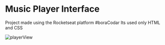 # Music Player Interface

Project made using the Rocketseat platform #boraCodar
Its used only HTML and CSS

![playerView](https://user-images.githubusercontent.com/50594032/212109253-29ded03e-3284-4789-96b6-3c77bfba6f4e.PNG)
